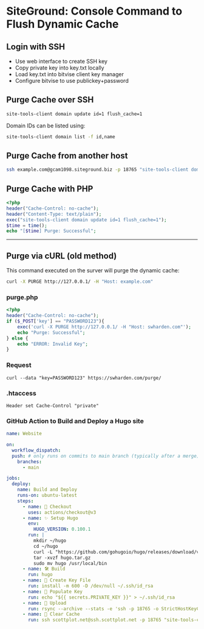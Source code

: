 # SiteGround: Console Command to Flush Dynamic Cache

## Login with SSH
* Use web interface to create SSH key
* Copy private key into key.txt locally
* Load key.txt into bitvise client key manager
* Configure bitvise to use publickey+password

## Purge Cache over SSH
```sh
site-tools-client domain update id=1 flush_cache=1
```

Domain IDs can be listed using:
```sh
site-tools-client domain list -f id,name
```

## Purge Cache from another host
```sh
ssh example.com@gcam1098.siteground.biz -p 18765 "site-tools-client domain update id=1 flush_cache=1"
```

## Purge Cache with PHP

```php
<?php
header("Cache-Control: no-cache");
header("Content-Type: text/plain");
exec("site-tools-client domain update id=1 flush_cache=1");
$time = time();
echo "[$time] Purge: Successful";
```

---

## Purge via cURL (old method)
This command executed on the surver will purge the dynamic cache:

```sh
curl -X PURGE http://127.0.0.1/ -H "Host: example.com"
```

### purge.php
```php
<?php
header("Cache-Control: no-cache");
if ($_POST['key'] == "PASSWORD123"){
	exec('curl -X PURGE http://127.0.0.1/ -H "Host: swharden.com"');
	echo "Purge: Successful";
} else {
	echo "ERROR: Invalid Key";
}
```

### Request
```
curl --data "key=PASSWORD123" https://swharden.com/purge/
```

### .htaccess
```
Header set Cache-Control "private"
```

### GitHub Action to Build and Deploy a Hugo site
```yaml
name: Website

on:
  workflow_dispatch:
  push: # only runs on commits to main branch (typically after a merge)
    branches:
      - main

jobs:
  deploy:
    name: Build and Deploy
    runs-on: ubuntu-latest
    steps:
      - name: 🛒 Checkout
        uses: actions/checkout@v3
      - name: ✨ Setup Hugo
        env:
          HUGO_VERSION: 0.100.1
        run: |
          mkdir ~/hugo
          cd ~/hugo
          curl -L "https://github.com/gohugoio/hugo/releases/download/v${HUGO_VERSION}/hugo_${HUGO_VERSION}_Linux-64bit.tar.gz" --output hugo.tar.gz
          tar -xvzf hugo.tar.gz
          sudo mv hugo /usr/local/bin
      - name: 🛠️ Build
        run: hugo
      - name: 🔐 Create Key File
        run: install -m 600 -D /dev/null ~/.ssh/id_rsa
      - name: 🔑 Populate Key
        run: echo "${{ secrets.PRIVATE_KEY }}" > ~/.ssh/id_rsa
      - name: 🚀 Upload
        run: rsync --archive --stats -e 'ssh -p 18765 -o StrictHostKeyChecking=no' public/ scottplot.net@ssh.scottplot.net:~/www/scottplot.net/public_html/ # no delete!
      - name: 🧹 Clear Cache
        run: ssh scottplot.net@ssh.scottplot.net -p 18765 "site-tools-client domain update id=1 flush_cache=1"
```
